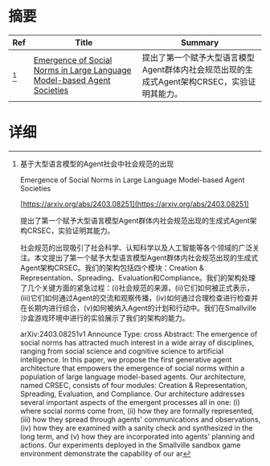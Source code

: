 # 摘要

| Ref | Title | Summary |
| --- | --- | --- |
| [^1] | [Emergence of Social Norms in Large Language Model-based Agent Societies](https://arxiv.org/abs/2403.08251) | 提出了第一个赋予大型语言模型Agent群体内社会规范出现的生成式Agent架构CRSEC，实验证明其能力。 |

# 详细

[^1]: 基于大型语言模型的Agent社会中社会规范的出现

    Emergence of Social Norms in Large Language Model-based Agent Societies

    [https://arxiv.org/abs/2403.08251](https://arxiv.org/abs/2403.08251)

    提出了第一个赋予大型语言模型Agent群体内社会规范出现的生成式Agent架构CRSEC，实验证明其能力。

    

    社会规范的出现吸引了社会科学、认知科学以及人工智能等各个领域的广泛关注。本文提出了第一个赋予大型语言模型Agent群体内社会规范出现的生成式Agent架构CRSEC。我们的架构包括四个模块：Creation & Representation、Spreading、Evaluation和Compliance。我们的架构处理了几个关键方面的紧急过程：(i)社会规范的来源，(ii)它们如何被正式表示，(iii)它们如何通过Agent的交流和观察传播，(iv)如何通过合理检查进行检查并在长期内进行综合，(v)如何被纳入Agent的计划和行动中。我们在Smallville沙盒游戏环境中进行的实验展示了我们的架构的能力。

    arXiv:2403.08251v1 Announce Type: cross  Abstract: The emergence of social norms has attracted much interest in a wide array of disciplines, ranging from social science and cognitive science to artificial intelligence. In this paper, we propose the first generative agent architecture that empowers the emergence of social norms within a population of large language model-based agents. Our architecture, named CRSEC, consists of four modules: Creation & Representation, Spreading, Evaluation, and Compliance. Our architecture addresses several important aspects of the emergent processes all in one: (i) where social norms come from, (ii) how they are formally represented, (iii) how they spread through agents' communications and observations, (iv) how they are examined with a sanity check and synthesized in the long term, and (v) how they are incorporated into agents' planning and actions. Our experiments deployed in the Smallville sandbox game environment demonstrate the capability of our ar
    

